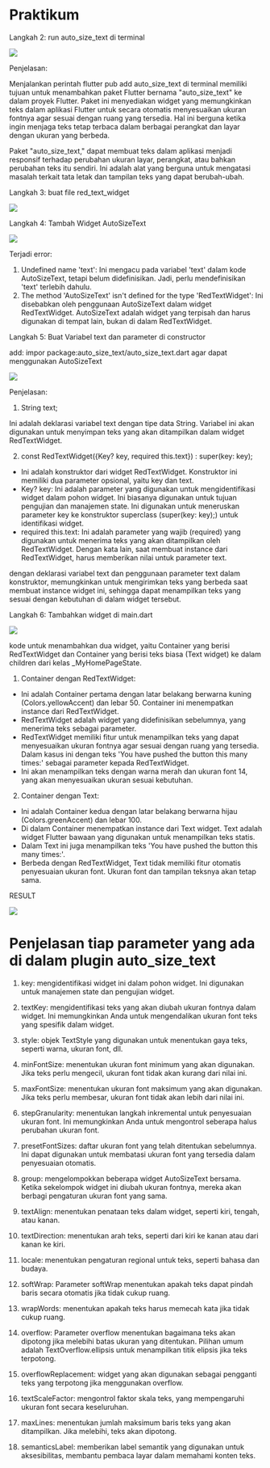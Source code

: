 # Praktikum

Langkah 2: run auto_size_text di terminal

![](/WEEK-10/docs/praktikum/auto_size_text.png)

Penjelasan:

Menjalankan perintah flutter pub add auto_size_text di terminal memiliki tujuan untuk menambahkan paket Flutter bernama "auto_size_text" ke dalam proyek Flutter. Paket ini menyediakan widget yang memungkinkan teks dalam aplikasi Flutter untuk secara otomatis menyesuaikan ukuran fontnya agar sesuai dengan ruang yang tersedia. Hal ini berguna ketika ingin menjaga teks tetap terbaca dalam berbagai perangkat dan layar dengan ukuran yang berbeda.

Paket "auto_size_text," dapat membuat teks dalam aplikasi menjadi responsif terhadap perubahan ukuran layar, perangkat, atau bahkan perubahan teks itu sendiri. Ini adalah alat yang berguna untuk mengatasi masalah terkait tata letak dan tampilan teks yang dapat berubah-ubah.

Langkah 3: buat file red_text_widget

![](/WEEK-10/docs/praktikum/red_text_widget.png)

Langkah 4: Tambah Widget AutoSizeText

![](/WEEK-10/docs/praktikum/red_text_widget_2.png)

Terjadi error:

1. Undefined name 'text': Ini mengacu pada variabel 'text' dalam kode AutoSizeText, tetapi belum didefinisikan. Jadi, perlu mendefinisikan 'text' terlebih dahulu.
2. The method 'AutoSizeText' isn't defined for the type 'RedTextWidget': Ini disebabkan oleh penggunaan AutoSizeText dalam widget RedTextWidget. AutoSizeText adalah widget yang terpisah dan harus digunakan di tempat lain, bukan di dalam RedTextWidget.

Langkah 5: Buat Variabel text dan parameter di constructor

add: impor package:auto_size_text/auto_size_text.dart agar dapat menggunakan AutoSizeText

![](/WEEK-10/docs/praktikum/var_text.png)

Penjelasan:

1. String text;

Ini adalah deklarasi variabel text dengan tipe data String. Variabel ini akan digunakan untuk menyimpan teks yang akan ditampilkan dalam widget RedTextWidget.

2. const RedTextWidget({Key? key, required this.text}) : super(key: key);

- Ini adalah konstruktor dari widget RedTextWidget. Konstruktor ini memiliki dua parameter opsional, yaitu key dan text.
- Key? key: Ini adalah parameter yang digunakan untuk mengidentifikasi widget dalam pohon widget. Ini biasanya digunakan untuk tujuan pengujian dan manajemen state. Ini digunakan untuk meneruskan parameter key ke konstruktor superclass (super(key: key);) untuk identifikasi widget.
- required this.text: Ini adalah parameter yang wajib (required) yang digunakan untuk menerima teks yang akan ditampilkan oleh RedTextWidget. Dengan kata lain, saat membuat instance dari RedTextWidget, harus memberikan nilai untuk parameter text.

dengan deklarasi variabel text dan penggunaan parameter text dalam konstruktor, memungkinkan untuk mengirimkan teks yang berbeda saat membuat instance widget ini, sehingga dapat menampilkan teks yang sesuai dengan kebutuhan di dalam widget tersebut.

Langkah 6: Tambahkan widget di main.dart

![](/WEEK-10/docs/praktikum/widget_main.png)

kode untuk menambahkan dua widget, yaitu Container yang berisi RedTextWidget dan Container yang berisi teks biasa (Text widget) ke dalam children dari kelas \_MyHomePageState.

1. Container dengan RedTextWidget:

- Ini adalah Container pertama dengan latar belakang berwarna kuning (Colors.yellowAccent) dan lebar 50.
  Container ini menempatkan instance dari RedTextWidget.
- RedTextWidget adalah widget yang didefinisikan sebelumnya, yang menerima teks sebagai parameter.
- RedTextWidget memiliki fitur untuk menampilkan teks yang dapat menyesuaikan ukuran fontnya agar sesuai dengan ruang yang tersedia. Dalam kasus ini dengan teks 'You have pushed the button this many times:' sebagai parameter kepada RedTextWidget.
- Ini akan menampilkan teks dengan warna merah dan ukuran font 14, yang akan menyesuaikan ukuran sesuai kebutuhan.

2. Container dengan Text:

- Ini adalah Container kedua dengan latar belakang berwarna hijau (Colors.greenAccent) dan lebar 100.
- Di dalam Container menempatkan instance dari Text widget. Text adalah widget Flutter bawaan yang digunakan untuk menampilkan teks statis.
- Dalam Text ini juga menampilkan teks 'You have pushed the button this many times:'.
- Berbeda dengan RedTextWidget, Text tidak memiliki fitur otomatis penyesuaian ukuran font. Ukuran font dan tampilan teksnya akan tetap sama.

RESULT

![](/WEEK-10/docs/praktikum/result.png)

# Penjelasan tiap parameter yang ada di dalam plugin auto_size_text

1. key: mengidentifikasi widget ini dalam pohon widget. Ini digunakan untuk manajemen state dan pengujian widget.

2. textKey: mengidentifikasi teks yang akan diubah ukuran fontnya dalam widget. Ini memungkinkan Anda untuk mengendalikan ukuran font teks yang spesifik dalam widget.

3. style: objek TextStyle yang digunakan untuk menentukan gaya teks, seperti warna, ukuran font, dll.

4. minFontSize: menentukan ukuran font minimum yang akan digunakan. Jika teks perlu mengecil, ukuran font tidak akan kurang dari nilai ini.

5. maxFontSize: menentukan ukuran font maksimum yang akan digunakan. Jika teks perlu membesar, ukuran font tidak akan lebih dari nilai ini.

6. stepGranularity: menentukan langkah inkremental untuk penyesuaian ukuran font. Ini memungkinkan Anda untuk mengontrol seberapa halus perubahan ukuran font.

7. presetFontSizes: daftar ukuran font yang telah ditentukan sebelumnya. Ini dapat digunakan untuk membatasi ukuran font yang tersedia dalam penyesuaian otomatis.

8. group: mengelompokkan beberapa widget AutoSizeText bersama. Ketika sekelompok widget ini diubah ukuran fontnya, mereka akan berbagi pengaturan ukuran font yang sama.

9. textAlign: menentukan penataan teks dalam widget, seperti kiri, tengah, atau kanan.

10. textDirection: menentukan arah teks, seperti dari kiri ke kanan atau dari kanan ke kiri.

11. locale: menentukan pengaturan regional untuk teks, seperti bahasa dan budaya.

12. softWrap: Parameter softWrap menentukan apakah teks dapat pindah baris secara otomatis jika tidak cukup ruang.

13. wrapWords: menentukan apakah teks harus memecah kata jika tidak cukup ruang.

14. overflow: Parameter overflow menentukan bagaimana teks akan dipotong jika melebihi batas ukuran yang ditentukan. Pilihan umum adalah TextOverflow.ellipsis untuk menampilkan titik elipsis jika teks terpotong.

15. overflowReplacement: widget yang akan digunakan sebagai pengganti teks yang terpotong jika menggunakan overflow.

16. textScaleFactor: mengontrol faktor skala teks, yang mempengaruhi ukuran font secara keseluruhan.

17. maxLines: menentukan jumlah maksimum baris teks yang akan ditampilkan. Jika melebihi, teks akan dipotong.

18. semanticsLabel: memberikan label semantik yang digunakan untuk aksesibilitas, membantu pembaca layar dalam memahami konten teks.
